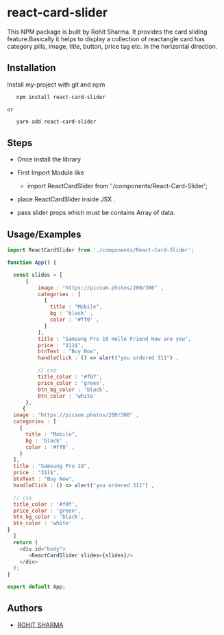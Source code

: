 
# react-card-slider
This NPM package is built by Rohit Sharma. It provides the card sliding feature.Basically it helps to display a collection of reactangle card has category pills, image, title, button, price tag etc.  in the horizontal direction. 

## Installation

Install my-project with git and npm

```bash
   npm install react-card-slider
```
    or 

```bash
   yarn add react-card-slider
```

## Steps

- Once install the library

- First Import Module like
  - import ReactCardSlider from './components/React-Card-Slider';

- place ReactCardSlider inside JSX .

- pass slider props which must be contains Array of data.

## Usage/Examples

```javascript
import ReactCardSlider from './components/React-Card-Slider';

function App() {

  const slides = [
      {
          image : "https://picsum.photos/200/300" ,
          categories : [
            {
              title : "Mobile",
              bg : 'black' ,
              color : '#ff0' ,
            }
          ],
          title : "Samsung Pro 10 Hello Friend How are you",
          price : "311$",
          btnText : "Buy Now",
          handleClick : () => alert("you ordered 311") ,

          // css
          title_color : '#f0f',
          price_color : 'green',
          btn_bg_color : 'black',
          btn_color : 'white'
      },
     {
  image : "https://picsum.photos/200/300" ,
  categories : [
    {
      title : "Mobile",
      bg : 'black' ,
      color : '#ff0' ,
    }
  ],
  title : "Samsung Pro 10",
  price : "311$",
  btnText : "Buy Now",
  handleClick : () => alert("you ordered 311") ,

  // css
  title_color : '#f0f',
  price_color : 'green',
  btn_bg_color : 'black',
  btn_color : 'white'
}
  ]
  return (
    <div id="body">
       <ReactCardSlider slides={slides}/>
    </div>
  );
}

export default App;


```


## Authors

- [ROHIT SHARMA](https://www.github.com/srmarohit)

